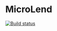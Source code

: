 # MicroLend

[![Build status](https://build.appcenter.ms/v0.1/apps/f98c12c9-6483-4058-8b55-6a5dfcf9f6c2/branches/master/badge)](https://appcenter.ms)

